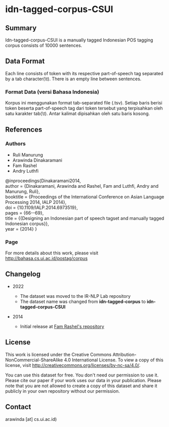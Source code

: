 # idn-tagged-corpus-CSUI

## Summary

Idn-tagged-corpus-CSUI is a manually tagged Indonesian POS tagging corpus consists of 10000 sentences.

## Data Format
Each line consists of token with its respective part-of-speech tag separated by a tab character(\t). There is an empty line between sentences.

### Format Data (versi Bahasa Indonesia)

Korpus ini menggunakan format tab-separated file (.tsv).
Setiap baris berisi token beserta part-of-speech tag dari token tersebut yang terpisahkan oleh satu karakter tab(\t). Antar kalimat dipisahkan oleh satu baris kosong.

## References

### Authors
- Ruli Manurung
- Arawinda Dinakaramani
- Fam Rashel
- Andry Luthfi 

@inproceedings{Dinakaramani2014,   
            author = {Dinakaramani, Arawinda and Rashel, Fam and Luthfi, Andry and Manurung, Ruli},    
            booktitle = {Proceedings of the International Conference on Asian Language Processing 2014, IALP 2014},   
            doi = {10.1109/IALP.2014.6973519},    
            pages = {66--69},    
            title = {{Designing an Indonesian part of speech tagset and manually tagged Indonesian corpus}},    
            year = {2014}
}

### Page
For more details about this work, please visit http://bahasa.cs.ui.ac.id/postag/corpus


## Changelog
* 2022
  * The dataset was moved to the IR-NLP Lab repository
  * The dataset name was changed from **idn-tagged-corpus** to **idn-tagged-corpus-CSUI**

* 2014
  * Initial release at [Fam Rashel's repository](https://github.com/famrashel/idn-tagged-corpus)

## License
This work is licensed under the Creative Commons Attribution-NonCommercial-ShareAlike 4.0 International License. To view a copy of this license, visit http://creativecommons.org/licenses/by-nc-sa/4.0/.

You can use this dataset for free. You don't need our permission to use it. Please cite our paper if your work uses our data in your publication.
Please note that you are not allowed to create a copy of this dataset and share it publicly in your own repository without our permission.

## Contact
arawinda [at] cs.ui.ac.id)

